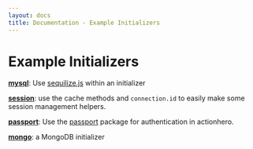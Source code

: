 ```yaml
---
layout: docs
title: Documentation - Example Initializers
---
```


# Example Initializers

**[mysql](/docs/examples/initializers/mysql.html)**: Use [sequilize.js](http://sequelizejs.com/) within an initializer

**[session](/docs/examples/initializers/session.html)**: use the cache methods and `connection.id` to easily make some session management helpers.

**[passport](https://gist.github.com/juancgarcia/e4caf5dc7474769f5137)**: Use the [passport](http://passportjs.org/) package for authentication in actionhero.

**[mongo](/docs/examples/initializers/mongo.html)**: a MongoDB initializer
